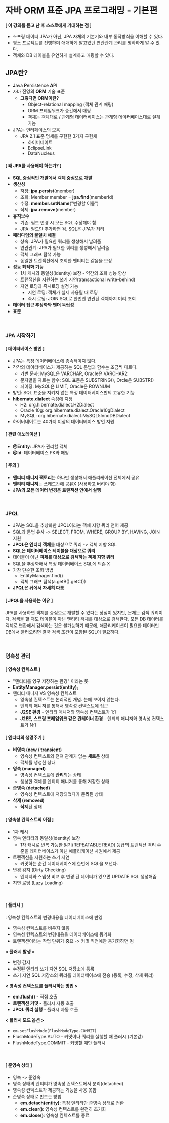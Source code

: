 # 자바 ORM 표준 JPA 프로그래밍 - 기본편

**[ 이 강의를 듣고 난 후 스스로에게 기대하는 점 ]**

- 스프링 데이터 JPA가 아닌, JPA 자체의 기본기와 내부 동작방식을 이해할 수 있다.
- 평소 프로젝트를 진행하며 애매하게 알고있던 연관관계 관리를 명확하게 알 수 있다.
- 객체와 DB 테이블을 유연하게 설계하고 매핑할 수 있다.

## JPA란?
- **J**ava **P**ersistence **A**PI
- 자바 진영의 **ORM** 기술 표준
  - **그렇다면 ORM이란?**
    - Object-relational mapping (객체 관계 매핑)
    - ORM 프레임워크가 중간에서 매핑
    - 객체는 객체대로 / 관계형 데이터베이스는 관계형 데이터베이스대로 설계 가능
- JPA는 인터페이스의 모음
  - JPA 2.1 표준 명세를 구현한 3가지 구현체
    - 하이버네이트
    - EclipseLink
    - DataNucleus

#### [ 왜 JPA를 사용해야 하는가? ]
- **SQL 중심적인 개발에서 객체 중심으로 개발**
- **생산성**
  - 저장: **jpa.persist**(member)
  - 조회: Member member = **jpa.find**(memberId)
  - 수정: **member.setName**("변경할 이름")
  - 삭제: **jpa.remove**(member)
- **유지보수**
  - 기존: 필드 변경 시 모든 SQL 수정해야 함
  - JPA: 필드만 추가하면 됨. SQL은 JPA가 처리
- **패러다임의 불일치 해결**
  - 상속: JPA가 필요한 쿼리를 생성해서 날려줌
  - 연관관계: JPA가 필요한 쿼리를 생성해서 날려줌
  - 객체 그래프 탐색 가능
  - 동일한 트랜잭션에서 조회한 엔티티는 같음을 보장
- **성능 최적화 기능**
  - 1차 캐시와 동일성(identity) 보장 - 약간의 조회 성능 향상
  - 트랜잭션을 지원하는 쓰기 지연(transactional write-behind)
  - 지연 로딩과 즉시로딩 설정 가능
    - 지연 로딩: 객체가 실제 사용될 때 로딩
    - 즉시 로딩: JOIN SQL로 한번엔 연관된 객체까지 미리 조회
- **데이터 접근 추상화와 벤더 독립성**
- **표준**

<br>

### JPA 시작하기

#### [ 데이터베이스 방언 ]
- JPA는 특정 데이터베이스에 종속적이지 않다.
- 각각의 데이터베이스가 제공하는 SQL 문법과 함수는 조금씩 다르다.
  - 가변 문자: MySQL은 VARCHAR, Oracle은 VARCHAR2
  - 문자열을 자르는 함수: SQL 표준은 SUBSTRING(), Orcle은 SUBSTR()
  - 페이징: MySQL은 LIMIT, Oracle은 ROWNUM
- 방언: SQL 표준을 지키지 않는 특정 데이터베이스만의 고유한 기능
- **hibernate.dialect** 속성에 지정
  - H2: org.hibernate.dialect.H2Dialect
  - Oracle 10g: org.hibernate.dialect.Oracle10gDialect
  - MySQL: org.hibernate.dialect.MySQL5InnoDBDialect
- 하이버네이트는 40가지 이상의 데이터베이스 방언 지원

#### [ 관련 애노테이션 ]
- **@Entity**: JPA가 관리할 객체
- **@Id**: 데이터베이스 PK와 매핑

#### [ 주의 ]
- **엔티티 매니저 팩토리**는 하나만 생성해서 애플리케이션 전체에서 공유
- **엔티티 매니저**는 쓰레드간에 공유X (사용하고 버려야 함)
- **JPA의 모든 데이터 변경은 트랜잭션 안에서 실행**

<br>

### JPQL
- JPA는 SQL을 추상화한 JPQL이라는 객체 지향 쿼리 언어 제공
- SQL과 문법 유사 -> SELECT, FROM, WHERE, GROUP BY, HAVING, JOIN 지원
- **JPQL은 엔티티 객체**를 대상으로 쿼리 -> 객체 지향 SQL
- **SQL은 데이터베이스 테이블을 대상으로 쿼리**
- 테이블이 아닌 **객체를 대상으로 검색하는 객체 지향 쿼리**
- SQL을 추상화해서 특정 데이터베이스 SQL에 의존 X
- 가장 단순한 조회 방법
  - EntityManager.find()
  - 객체 그래프 탐색(a.getB().getC())
- **JPQL은 뒤에서 자세히 다룸**

#### [ JPQL을 사용하는 이유 ]
JPA를 사용하면 객체를 중심으로 개발할 수 있다는 장점이 있지만, 문제는 검색 쿼리이다.
검색을 할 때도 테이블이 아닌 엔티티 객체를 대상으로 검색한다. 모든 DB 데이터를 객체로 변환해서 검색하는 것은 불가능하기 때문에,
애플리케이션이 필요한 데이터만 DB에서 불러오려면 결국 검색 조건이 포함된 SQL이 필요하다.

<br>

### 영속성 관리

#### [ 영속성 컨텍스트 ]
- "엔티티를 영구 저장하는 환경" 이라는 뜻
- **EntityManager.persist(entity);**
- 엔티티 매니저 VS 영속성 컨텍스트
  - 영속성 컨텍스트는 논리적인 개념. 눈에 보이지 않는다.
  - 엔티티 매니저를 통해서 영속성 컨텍스트에 접근
  - **J2SE 환경** - 엔티티 매니저와 영속성 컨텍스트가 1:1
  - **J2EE, 스프링 프레임워크 같은 컨테이너 환경** - 엔티티 매니저와 영속성 컨텍스트가 N:1
  
#### [ 엔티티의 생명주기 ]
- **비영속 (new / transient)**
  - 영속성 컨텍스트와 전혀 관계가 없는 **새로운** 상태
  - 객체를 생성한 상태
- **영속 (managed)**
  - 영속성 컨텍스트에 **관리**되는 상태
  - 생성한 객체를 엔티티 매니저를 통해 저장한 상태
- **준영속 (detached)**
  - 영속성 컨텍스트에 저장되었다가 **분리**된 상태
- **삭제 (removed)**
  - **삭제**된 상태
  
#### [ 영속성 컨텍스트의 이점 ] 
- 1차 캐시
- 영속 엔티티의 동일성(identity) 보장
  - 1차 캐시로 반복 가능한 읽기(REPEATABLE READ) 등급의 트랜잭션 격리 수준을 데이터베이스가 아닌 애플리케이션 차원에서 제공
- 트랜잭션을 지원하는 쓰기 지연
  - 커밋하는 순간 데이터베이스에 한번에 SQL을 보낸다.
- 변경 감지 (Dirty Checking)
  - 엔티티와 스냅샷 비교 후 변경 된 데이터가 있으면 UPDATE SQL 생성해줌
- 지연 로딩 (Lazy Loading)

<br>

#### [ 플러시 ]
: 영속성 컨텍스트의 변경내용을 데이터베이스에 반영

- 영속성 컨텍스트를 비우지 않음
- 영속성 컨텍스트의 변경내용을 데이터베이스에 동기화
- 트랜잭션이라는 작업 단위가 중요 -> 커밋 직전에만 동기화하면 됨

**< 플러시 발생 >**
- 변경 감지
- 수정된 엔티티 쓰기 지연 SQL 저장소에 등록
- 쓰기 지연 SQL 저장소의 쿼리를 데이터베이스에 전송 (등록, 수정, 삭제 쿼리)

**< 영속성 컨텍스트를 플러시하는 방법 >**
- **em.flush()** - 직접 호출
- **트랜잭션 커밋** - 플러시 자동 호출
- **JPQL 쿼리 실행** - 플러시 자동 호출

**< 플러시 모드 옵션 >**
- `em.setFlushMode(FlushModeType.COMMIT)`
- FlushModeType.AUTO - 커밋이나 쿼리를 실행할 때 플러시 (기본값)
- FlushModeType.COMMIT - 커밋할 때만 플러시

<br>

#### [ 준영속 상태 ]
- 영속 -> 준영속
- 영속 상태의 엔티티가 영속성 컨텍스트에서 분리(detached)
- 영속성 컨텍스트가 제공하는 기능을 사용 못함
- 준영속 상태로 만드는 방법
  - **em.detach(entity)**: 특정 엔티티만 준영속 상태로 전환
  - **em.clear()**: 영속성 컨텍스트를 완전히 초기화
  - **em.close()**: 영속성 컨텍스트를 종료


















